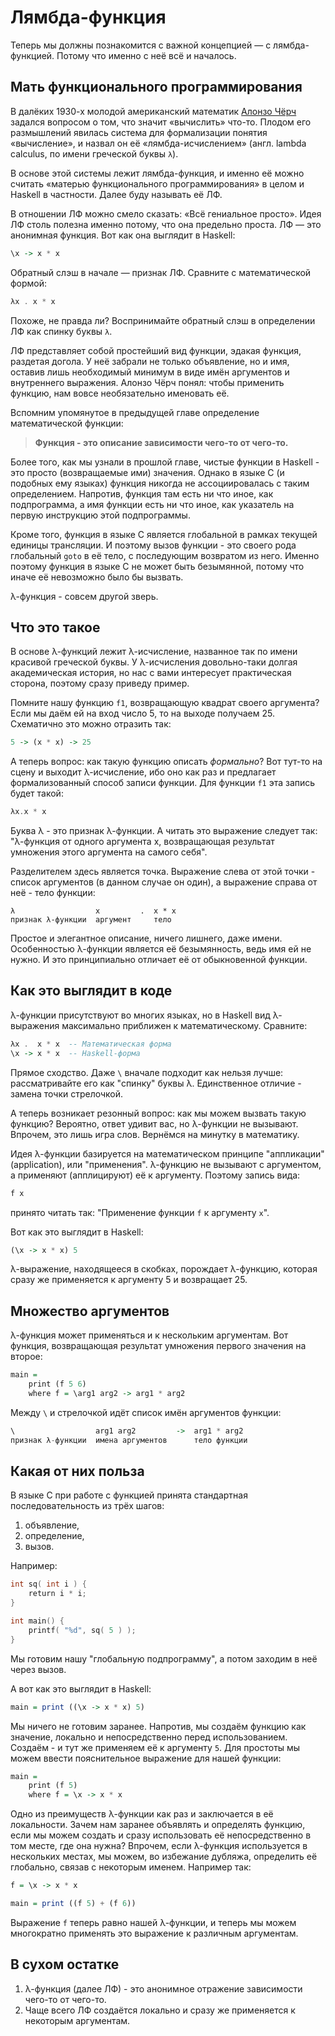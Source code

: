 # Лямбда-функция

Теперь мы должны познакомится с важной концепцией &mdash; c лямбда-функцией. Потому что именно с неё всё и началось.

## Мать функционального программирования

В далёких 1930-х молодой американский математик [Алонзо Чёрч](https://ru.wikipedia.org/wiki/%D0%A7%D1%91%D1%80%D1%87,_%D0%90%D0%BB%D0%BE%D0%BD%D0%B7%D0%BE) задался вопросом о том, что значит &laquo;вычислить&raquo; что-то. Плодом его размышлений явилась система для формализации понятия &laquo;вычисление&raquo;, и назвал он её &laquo;лямбда-исчислением&raquo; (англ. lambda calculus, по имени греческой буквы `λ`).

В основе этой системы лежит лямбда-функция, и именно её можно считать &laquo;матерью функционального программирования&raquo; в целом и Haskell в частности. Далее буду называть её ЛФ.

В отношении ЛФ можно смело сказать: &laquo;Всё гениальное просто&raquo;. Идея ЛФ столь полезна именно потому, что она предельно проста. ЛФ &mdash; это анонимная функция. Вот как она выглядит в Haskell:

```haskell
\x -> x * x
```

Обратный слэш в начале &mdash; признак ЛФ. Сравните с математической формой:

```haskell
λx . x * x
```

Похоже, не правда ли? Воспринимайте обратный слэш в определении ЛФ как спинку буквы `λ`.

ЛФ представляет собой простейший вид функции, эдакая функция, раздетая догола. У неё забрали не только объявление, но и имя, оставив лишь необходимый минимум в виде имён аргументов и внутреннего выражения. Алонзо Чёрч понял: чтобы применить функцию, нам вовсе необязательно именовать её.































Вспомним упомянутое в предыдущей главе определение математической функции:

> **Функция - это описание зависимости чего-то от чего-то.**

Более того, как мы узнали в прошлой главе, чистые функции в Haskell - это просто (возвращаемые ими) значения. Однако в языке C (и подобных ему языках) функция никогда не ассоциировалась с таким определением. Напротив, функция там есть ни что иное, как подпрограмма, а имя функции есть ни что иное, как указатель на первую инструкцию этой подпрограммы.

Кроме того, функция в языке C является глобальной в рамках текущей единицы трансляции. И поэтому вызов функции - это своего рода глобальный `goto` в её тело, с последующим возвратом из него. Именно поэтому функция в языке C не может быть безымянной, потому что иначе её невозможно было бы вызвать.

λ-функция - совсем другой зверь.

## Что это такое

В основе λ-функций лежит λ-исчисление, названное так по имени красивой греческой буквы. У λ-исчисления довольно-таки долгая академическая история, но нас с вами интересует практическая сторона, поэтому сразу приведу пример.

Помните нашу функцию `f1`, возвращающую квадрат своего аргумента? Если мы даём ей на вход число 5, то на выходе получаем 25. Схематично это можно отразить так:

```haskell
5 -> (x * x) -> 25
```

А теперь вопрос: как такую функцию описать *формально*? Вот тут-то на сцену и выходит λ-исчисление, ибо оно как раз и предлагает формализованный способ записи функции. Для функции `f1` эта запись будет такой:

```haskell
λx.x * x 
```

Буква λ - это признак λ-функции. А читать это выражение следует так: "λ-функция от одного аргумента x, возвращающая результат умножения этого аргумента на самого себя".

Разделителем здесь является точка. Выражение слева от этой точки - список аргументов (в данном случае он один), а выражение справа от неё - тело функции:

```
λ                  x         .  x * x
признак λ-функции  аргумент     тело
```

Простое и элегантное описание, ничего лишнего, даже имени. Особенностью λ-функции является её безымянность, ведь имя ей не нужно. И это принципиально отличает её от обыкновенной функции.

## Как это выглядит в коде

λ-функции присутствуют во многих языках, но в Haskell вид λ-выражения максимально приближен к математическому. Сравните:

```haskell
λx .  x * x  -- Математическая форма
\x -> x * x  -- Haskell-форма
```

Прямое сходство. Даже `\` вначале подходит как нельзя лучше: рассматривайте его как "спинку" буквы λ. Единственное отличие - замена точки стрелочкой.

А теперь возникает резонный вопрос: как мы можем вызвать такую функцию? Вероятно, ответ удивит вас, но λ-функции не вызывают. Впрочем, это лишь игра слов. Вернёмся на минутку в математику.

Идея λ-функции базируется на математическом принципе "аппликации" (application), или "применения". λ-функцию не вызывают с аргументом, а применяют (апплицируют) её к аргументу. Поэтому запись вида:

```haskell
f x
```

принято читать так: "Применение функции `f` к аргументу `x`".

Вот как это выглядит в Haskell:

```haskell
(\x -> x * x) 5
```

λ-выражение, находящееся в скобках, порождает λ-функцию, которая сразу же применяется к аргументу 5 и возвращает 25.

## Множество аргументов

λ-функция может применяться и к нескольким аргументам. Вот функция, возвращающая результат умножения первого значения на второе:

```haskell
main =
    print (f 5 6)
    where f = \arg1 arg2 -> arg1 * arg2
```

Между `\` и стрелочкой идёт список имён аргументов функции:

```haskell
\                  arg1 arg2         ->  arg1 * arg2
признак λ-функции  имена аргументов      тело функции
```

## Какая от них польза

В языке C при работе с функцией принята стандартная последовательность из трёх шагов:

1. объявление,
2. определение,
3. вызов.

Например:

```c
int sq( int i ) {
    return i * i;
}

int main() {
    printf( "%d", sq( 5 ) );
}
```

Мы готовим нашу "глобальную подпрограмму", а потом заходим в неё через вызов.

А вот как это выглядит в Haskell:

```haskell
main = print ((\x -> x * x) 5)
```

Мы ничего не готовим заранее. Напротив, мы создаём функцию как значение, локально и непосредственно перед использованием. Создаём - и тут же применяем её к аргументу `5`. Для простоты мы можем ввести пояснительное выражение для нашей функции:

```haskell
main =
    print (f 5)
    where f = \x -> x * x
```

Одно из преимуществ λ-функции как раз и заключается в её локальности. Зачем нам заранее объявлять и определять функцию, если мы можем создать и сразу использовать её непосредственно в том месте, где она нужна? Впрочем, если λ-функция используется в нескольких местах, мы можем, во избежание дубляжа, определить её глобально, связав с некоторым именем. Например так:

```haskell
f = \x -> x * x

main = print ((f 5) + (f 6))
```

Выражение `f` теперь равно нашей λ-функции, и теперь мы можем многократно применять это выражение к различным аргументам.

## В сухом остатке

1. λ-функция (далее ЛФ) - это анонимное отражение зависимости чего-то от чего-то.
2. Чаще всего ЛФ создаётся локально и сразу же применяется к некоторым аргументам.

